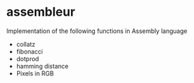 # assembleur
 Implementation of the following functions in Assembly language
* collatz
* fibonacci
* dotprod
* hamming distance 
* Pixels in RGB 
